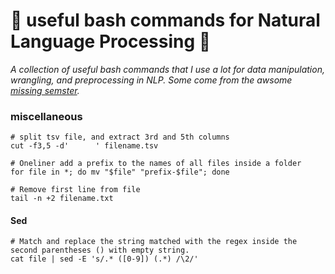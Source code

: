 # :candy: useful bash commands for Natural Language Processing :candy:
*A collection of useful bash commands that I use a lot for data manipulation, wrangling, and preprocessing in NLP. Some come from the awsome [missing semster](https://missing.csail.mit.edu/2020/course-shell/).*


### miscellaneous
```
# split tsv file, and extract 3rd and 5th columns
cut -f3,5 -d'      ' filename.tsv

# Oneliner add a prefix to the names of all files inside a folder
for file in *; do mv "$file" "prefix-$file"; done 

# Remove first line from file
tail -n +2 filename.txt
```


#### Sed 

```
# Match and replace the string matched with the regex inside the second parentheses () with empty string.
cat file | sed -E 's/.* ([0-9]) (.*) /\2/'
```
